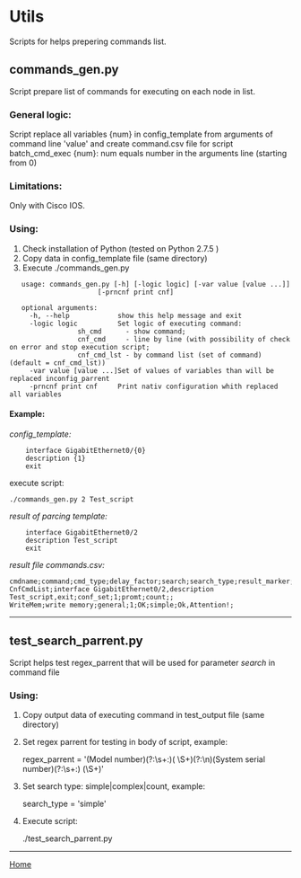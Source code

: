 # Utils

Scripts for helps prepering commands list. 

## commands_gen.py

Script prepare list of commands for executing on each node in list.

### General logic:

Script replace all variables {num} in config_template from arguments of command line 'value' and create command.csv file for script 
batch_cmd_exec  {num}: num equals number in the arguments line (starting from 0)

### Limitations:

Only with Cisco IOS.

### Using:
 
 1. Check installation of Python (tested on Python 2.7.5 )
 2. Copy data in config_template file (same directory)
 3. Execute ./commands_gen.py
 
 ```
	usage: commands_gen.py [-h] [-logic logic] [-var value [value ...]]
                       [-prncnf print cnf]
					   
	optional arguments:
	  -h, --help            show this help message and exit
	  -logic logic          Set logic of executing command: 
				  sh_cmd      - show command;
				  cnf_cmd     - line by line (with possibility of check on error and stop execution script; 
				  cnf_cmd_lst - by command list (set of command) (default = cnf_cmd_lst))
	  -var value [value ...]Set of values of variables than will be replaced inconfig_parrent
	  -prncnf print cnf     Print nativ configuration whith replaced all variables
```

#### Example:

*config_template:*

```
	interface GigabitEthernet0/{0}
	description {1}
	exit
```	

execute script:

```
./commands_gen.py 2 Test_script
```

*result of parcing template:*

```
	interface GigabitEthernet0/2
	description Test_script
	exit		  
```

*result file commands.csv:*

```
cmdname;command;cmd_type;delay_factor;search;search_type;result_marker;expect
CnfCmdList;interface GigabitEthernet0/2,description Test_script,exit;conf_set;1;promt;count;;
WriteMem;write memory;general;1;OK;simple;Ok,Attention!;
```

----

## test_search_parrent.py

Script helps test regex_parrent that will be used for parameter *search* in command file

### Using:

1. Copy output data of executing command in test_output file (same directory)

2. Set regex parrent for testing in body of script, example:

	regex_parrent = '(Model number)(?:\s+:)( \S+)(?:\n)(System serial number)(?:\s+:) (\S+)'
	
3. Set search type: simple|complex|count, example:

	search_type = 'simple'

4. Execute script:

	./test_search_parrent.py

----

[Home](../README.md)